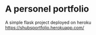 # A personel portfolio 
A simple flask project deployed on heroku
https://shubsportfolio.herokuapp.com/
